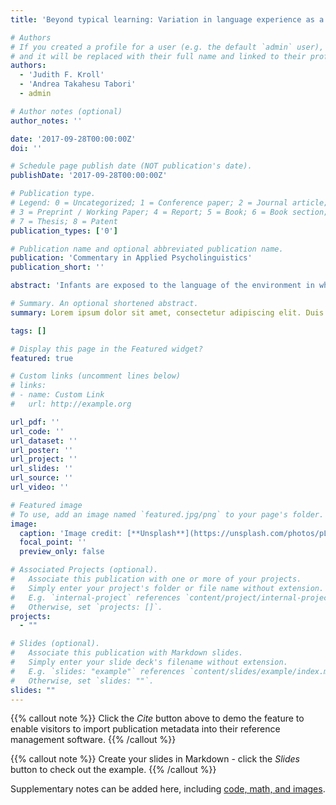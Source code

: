 ```yaml
---
title: 'Beyond typical learning: Variation in language experience as a lens to the developing mind'

# Authors
# If you created a profile for a user (e.g. the default `admin` user), write the username (folder name) here
# and it will be replaced with their full name and linked to their profile.
authors:
  - 'Judith F. Kroll'
  - 'Andrea Takahesu Tabori'
  - admin

# Author notes (optional)
author_notes: ''

date: '2017-09-28T00:00:00Z'
doi: ''

# Schedule page publish date (NOT publication's date).
publishDate: '2017-09-28T00:00:00Z'

# Publication type.
# Legend: 0 = Uncategorized; 1 = Conference paper; 2 = Journal article;
# 3 = Preprint / Working Paper; 4 = Report; 5 = Book; 6 = Book section;
# 7 = Thesis; 8 = Patent
publication_types: ['0']

# Publication name and optional abbreviated publication name.
publication: 'Commentary in Applied Psycholinguistics'
publication_short: ''

abstract: 'Infants are exposed to the language of the environment in which they are born and, in most instances, become native speakers of that language. Although the history of research on language acquisition provides a colorful debate on the specific ways that nature and nurture shape this process (e.g., MacWhinney, 1999; Pinker, 1995), its primary focus has been on typically developing children exposed to a single language from birth. Pierce, Genesee, Delcenserie, and Morgan (2017) turn the table on this discussion to argue that critically important lessons can be learned by shifting the focus from typically developing children to children for whom the trajectory of language learning follows a different course. Some of the variation in language development reflects attributes of child learners themselves, such as whether they are born hearing or deaf and whether they have conditions that disrupt their ability to fully perceive the speech input to which they are exposed. Other variations reflect attributes of the external conditions in which learners develop, including whether they remain in their country of birth or move to a location in which another language is spoken, whether exposure to the native language is continuous or disrupted, and whether they are exposed to a second language (L2) early or late in development. For deaf children, there is also variation in whether their parents or caregivers are themselves deaf or hearing and able to expose them to sign language during infancy. Pierce et al. use the diversity of early language experience as a tool to examine the relation between phonological working memory and language development and to begin to suggest how conditions that may produce costs or benefits in language learning may be related to one another.'

# Summary. An optional shortened abstract.
summary: Lorem ipsum dolor sit amet, consectetur adipiscing elit. Duis posuere tellus ac convallis placerat. Proin tincidunt magna sed ex sollicitudin condimentum.

tags: []

# Display this page in the Featured widget?
featured: true

# Custom links (uncomment lines below)
# links:
# - name: Custom Link
#   url: http://example.org

url_pdf: ''
url_code: ''
url_dataset: ''
url_poster: ''
url_project: ''
url_slides: ''
url_source: ''
url_video: ''

# Featured image
# To use, add an image named `featured.jpg/png` to your page's folder.
image:
  caption: 'Image credit: [**Unsplash**](https://unsplash.com/photos/pLCdAaMFLTE)'
  focal_point: ''
  preview_only: false

# Associated Projects (optional).
#   Associate this publication with one or more of your projects.
#   Simply enter your project's folder or file name without extension.
#   E.g. `internal-project` references `content/project/internal-project/index.md`.
#   Otherwise, set `projects: []`.
projects:
  - ""

# Slides (optional).
#   Associate this publication with Markdown slides.
#   Simply enter your slide deck's filename without extension.
#   E.g. `slides: "example"` references `content/slides/example/index.md`.
#   Otherwise, set `slides: ""`.
slides: ""
---
```


{{% callout note %}}
Click the _Cite_ button above to demo the feature to enable visitors to import publication metadata into their reference management software.
{{% /callout %}}

{{% callout note %}}
Create your slides in Markdown - click the _Slides_ button to check out the example.
{{% /callout %}}

Supplementary notes can be added here, including [code, math, and images](https://wowchemy.com/docs/writing-markdown-latex/).